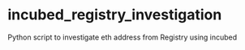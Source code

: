 # incubed_registry_investigation
Python script to investigate eth address from Registry using incubed
